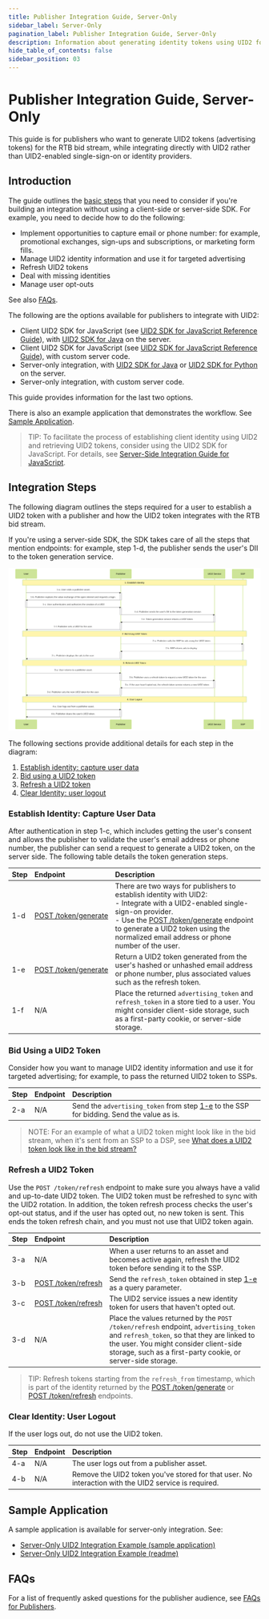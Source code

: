 ```yaml
---
title: Publisher Integration Guide, Server-Only
sidebar_label: Server-Only
pagination_label: Publisher Integration Guide, Server-Only
description: Information about generating identity tokens using UID2 for the RTB bid stream, while integrating directly with UID2 rather than UID2-enabled single-sign-on or identity providers.
hide_table_of_contents: false
sidebar_position: 03
---
```


# Publisher Integration Guide, Server-Only

This guide is for publishers who want to generate UID2 tokens (advertising tokens) for the RTB bid stream, while integrating directly with UID2 rather than UID2-enabled single-sign-on or identity providers. 

<!-- It includes the following sections:

- [Introduction](#introduction)
- [Integration Steps](#integration-steps)
  - [Establish Identity: Capture User Data](#establish-identity-capture-user-data)
  - [Bid Using UID2 Tokens](#bid-using-uid2-tokens)
  - [Refresh Tokens](#refresh-tokens)
  - [Clear Identity: User Logout](#clear-identity-user-logout)
  - [Sample Application](#sample-application)
- [FAQs](#faqs) -->

## Introduction

The guide outlines the [basic steps](#integration-steps) that you need to consider if you're building an integration without using a client-side or server-side SDK. For example, you need to decide how to do the following:

- Implement opportunities to capture email or phone number: for example, promotional exchanges, sign-ups and subscriptions, or marketing form fills.
- Manage UID2 identity information and use it for targeted advertising
- Refresh UID2 tokens
- Deal with missing identities
- Manage user opt-outs

See also [FAQs](#faqs).

The following are the options available for publishers to integrate with UID2:

- Client UID2 SDK for JavaScript (see [UID2 SDK for JavaScript Reference Guide](../sdks/client-side-identity.md)), with [UID2 SDK for Java](../sdks/uid2-sdk-ref-java.md) on the server.
- Client UID2 SDK for JavaScript (see [UID2 SDK for JavaScript Reference Guide](../sdks/client-side-identity.md)), with custom server code.
- Server-only integration, with [UID2 SDK for Java](../sdks/uid2-sdk-ref-java.md) or [UID2 SDK for Python](../sdks/uid2-sdk-ref-python.md) on the server.
- Server-only integration, with custom server code.

This guide provides information for the last two options.

There is also an example application that demonstrates the workflow. See [Sample Application](#sample-application).

>TIP: To facilitate the process of establishing client identity using UID2 and retrieving UID2 tokens, consider using the UID2 SDK for JavaScript. For details, see [Server-Side Integration Guide for JavaScript](integration-javascript-server-side.md).

## Integration Steps

The following diagram outlines the steps required for a user to establish a UID2 token with a publisher and how the UID2 token integrates with the RTB bid stream.

If you're using a server-side SDK, the SDK takes care of all the steps that mention endpoints: for example, step 1-d, the publisher sends the user's DII to the token generation service.

![Publisher Flow Without SDK](images/custom-publisher-integration-mermaid.svg)

<!-- https://mermaid.live/edit#pako:eNqdVTtv2zAQ_isHLRlqC6idyUOGwh0MtIVQV5sWRjzJRGVSJSm3bpD_3uPDUmRZDZIske_I73F3JJ-SUnFMNgmAwV8dyhK3gtWaHQsJ9NcybUUpWiYt5MAM5Ab1NJW5VNY9NsIcbuXz3Xbld7v_e9QnUeJ01X6fFTKEvymLoE6oIV9QeAMfU_hsLPMMsOMorbDnsDZfPjx8cEuWLPX64CSMsAYYtBdJRG7QpmFDRhuWudvwmA6qAf-0DRPSgD0gnFjTIYXKA5M1Sal8VLUoQUiLWqIFJjloVzXjyRpVCxkpWGnFiZGHfNDoJZZRIusIj0yUtMh4JBdRWvzFIKDUyKxQ0lEzX7gIzfEavP-dDf7cBsfHXzo0KHlA70jDnYHtbgdW-YhVP8lbjRJ14DWhTVPW7NoiUUWX9HUxiin8mIGkotlOSxN9Beob7nrcmwYdSTV2Z3vISune500HM2O2SuGT4NQiIeuA5E0MtGGVm7SBuGRNE8pKWU_NqMydx3DRicleiJ94F6GPULiVm0kH09fIdUwBF4am8zz10kPMFGnlRm7QGnGC3Ij9nkKtU_iOlUY6jddlirO-7o_jxQpRzR3J-RFejw8p6XRN1pE7TC0Bx3NIKYm_X1T89Ul4dZbXroK7qkeBAzPyztJlYJGD6uzCp8aSpqM-1vWOcV9fH2YbuvhWwzMdvY_d-qJq8jRq5X3fSrrjjLMMlVbHt3XTwYxaWTbI9Og6-l95smSRHFEfmeD0XD25fJHQ3iMWyYY-yTb1v0gK-Uwr6TJV-7Msk43VHS6SruUEEp-2ZFOxxlAUubBKfw0voH8In_8BLSZHlA -->

The following sections provide additional details for each step in the diagram:
 
 1. [Establish identity: capture user data](#establish-identity-capture-user-data)
 2. [Bid using a UID2 token](#bid-using-uid2-tokens)
 3. [Refresh a UID2 token](#refresh-tokens)
 4. [Clear Identity: user logout](#clear-identity-user-logout)

### Establish Identity: Capture User Data

After authentication in step 1-c, which includes getting the user's consent and allows the publisher to validate the user's email address or phone number, the publisher can send a request to generate a UID2 token, on the server side. The following table details the token generation steps.

| Step | Endpoint | Description |
| :--- | :--- | :--- |
| 1-d | [POST&nbsp;/token/generate](../endpoints/post-token-generate.md) | There are two ways for publishers to establish identity with UID2:<br/>- Integrate with a UID2-enabled single-sign-on provider.<br/>- Use the [POST&nbsp;/token/generate](../endpoints/post-token-generate.md) endpoint to generate a UID2 token using the normalized email address or phone number of the user. |
| 1-e | [POST&nbsp;/token/generate](../endpoints/post-token-generate.md) | Return a UID2 token generated from the user's hashed or unhashed email address or phone number, plus associated values such as the refresh token. |
| 1-f | N/A | Place the returned `advertising_token` and `refresh_token` in a store tied to a user. You might consider client-side storage, such as a first-party cookie, or server-side storage. |

### Bid Using a UID2 Token

Consider how you want to manage UID2 identity information and use it for targeted advertising; for example, to pass the returned UID2 token to SSPs.

| Step | Endpoint | Description |
| :--- | :--- | :--- |
| 2-a | N/A| Send the `advertising_token` from step [1-e](#establish-identity) to the SSP for bidding. Send the value as is. |

>NOTE: For an example of what a UID2 token might look like in the bid stream, when it's sent from an SSP to a DSP, see [What does a UID2 token look like in the bid stream?](../getting-started/gs-faqs.md#what-does-a-uid2-token-look-like-in-the-bid-stream)

### Refresh a UID2 Token

Use the `POST /token/refresh` endpoint to make sure you always have a valid and up-to-date UID2 token. The UID2 token must be refreshed to sync with the UID2 rotation. In addition, the token refresh process checks the user's opt-out status, and if the user has opted out, no new token is sent. This ends the token refresh chain, and you must not use that UID2 token again.

| Step | Endpoint | Description |
| :--- | :--- | :--- |
| 3-a |N/A | When a user returns to an asset and becomes active again, refresh the UID2 token before sending it to the SSP. | 
| 3-b | [POST&nbsp;/token/refresh](../endpoints/post-token-refresh.md)  | Send the `refresh_token` obtained in step [1-e](#establish-identity) as a query parameter. |
| 3-c | [POST&nbsp;/token/refresh](../endpoints/post-token-refresh.md) | The UID2 service issues a new identity token for users that haven't opted out. |
| 3-d | N/A| Place the values returned by the `POST /token/refresh` endpoint, `advertising_token` and `refresh_token`, so that they are linked to the user. You might consider client-side storage, such as a first-party cookie, or server-side storage. |

>TIP: Refresh tokens starting from the `refresh_from` timestamp, which is part of the identity returned by the [POST&nbsp;/token/generate](../endpoints/post-token-generate.md) or [POST&nbsp;/token/refresh](../endpoints/post-token-refresh.md) endpoints. 

### Clear Identity: User Logout

If the user logs out, do not use the UID2 token.

| Step | Endpoint | Description |
| :--- | :--- | :--- |
| 4-a | N/A | The user logs out from a publisher asset. |
| 4-b | N/A | Remove the UID2 token you've stored for that user. No interaction with the UID2 service is required. |

## Sample Application

A sample application is available for server-only integration. See:

- [Server-Only UID2 Integration Example (sample application)](https://secure-signals-srvonly-integ.uidapi.com/)
- [Server-Only UID2 Integration Example (readme)](https://github.com/IABTechLab/uid2-examples/blob/main/publisher/server_only/README.md)

## FAQs

For a list of frequently asked questions for the publisher audience, see [FAQs for Publishers](../getting-started/gs-faqs.md#faqs-for-publishers).
